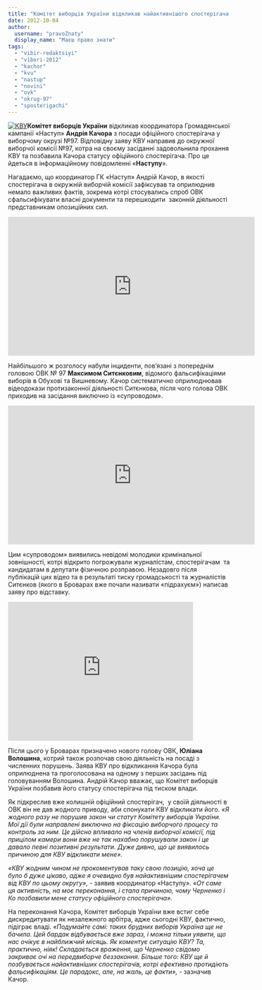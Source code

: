 ```yaml
---
title: "Комітет виборців України відкликав найактивнішого спостерігача в окрузі №97"
date: 2012-10-04
author: 
  username: "pravoZnaty"
  display_name: "Маєш право знати"
tags: 
  - "vibir-redaktsiyi"
  - "vibori-2012"
  - "kachor"
  - "kvu"
  - "nastup"
  - "novini"
  - "ovk"
  - "okrug-97"
  - "sposterigachi"
---
```


[![](https://mpz.brovary.org/wp-content/uploads/2012/10/KVU.jpg "КВУ")](https://mpz.brovary.org/wp-content/uploads/2012/10/KVU.jpg)**Комітет виборців України** відкликав координатора Громадянської кампанії «Наступ» **Андрія Качора** з посади офіційного спостерігача у виборчому окрузі №97. Відповідну заяву КВУ направив до окружної виборчої комісії №97, котра на своєму засіданні задовольнила прохання КВУ та позбавила Качора статусу офіційного спостерігача. Про це йдеться в інформаційному повідомленні «**Наступу**».

Нагадаємо, що координатор ГК «Наступ» Андрій Качор, в якості спостерігача в окружній виборчій комісії зафіксував та оприлюднив немало важливих фактів, зокрема котрі стосувались спроб ОВК сфальсифікувати власні документи та перешкодити  законній діяльності представникам опозиційних сил.

<iframe src="http://www.youtube.com/embed/NMvGHIi5IMY" frameborder="0" width="560" height="315"></iframe>

Найбільшого ж розголосу набули інциденти, пов’язані з попереднім головою ОВК № 97 **Максимом Ситєнковим**, відомого фальсифікаціями виборів в Обухові та Вишневому. Качор систематично оприлюднював відеодокази протизаконної діяльності Ситєнкова, після чого голова ОВК приходив на засідання виключно із «супроводом».

<iframe src="http://www.youtube.com/embed/FbgakiHwtnI" frameborder="0" width="560" height="315"></iframe>

Цим «супроводом» виявились невідомі молодики кримінальної зовнішності, котрі відкрито погрожували журналістам, спостерігачам  та кандидатам в депутати фізичною розправою. Незадовго після публікацій цих відео та в результаті тиску громадськості та журналістів Ситєнков (якого в Броварах вже почали називати «підрахуєм») написав заяву про відставку.

<iframe src="http://www.youtube.com/embed/GNNtcnhNhXw" frameborder="0" width="420" height="315"></iframe>

Після цього у Броварах призначено нового голову ОВК, **Юліана Волошина**, котрий також розпочав свою діяльність на посаді з численних порушень. Заява КВУ про відкликання Качора була оприлюднена та проголосована на одному з перших засідань під головуванням Волошина. Андрій Качор вважає, що Комітет виборців України позбавив його статусу спостерігача під тиском влади.

Як підкреслив вже колишній офіційний спостерігач,  у своїй діяльності в ОВК він не дав жодного приводу, аби спонукати КВУ відкликати його. _«Я жодного разу не порушив закон чи статут Комітету виборців України. Мої дії були направлені виключно на фіксацію виборчого процесу та контроль за ним. Це дійсно впливало на членів виборчої комісії, під прицілом камери вони вже не так нахабно порушували закон і це давало певні позитивні результати. Дуже дивно, що це виявилось причиною для КВУ відкликати мене»._

_«КВУ жодним чином не прокоментував таку свою позицію, хоча це було б дуже цікаво, адже я очевидно був найактивнішим спостерігачем від КВУ по цьому округу»,_ - заявив координатор «Наступу». _«От саме ця активність, на моє переконання, і стала причиною, чому Черненко і Ко позбавили мене статусу офіційного спостерігача»._

На переконання Качора, Комітет виборців України вже встиг себе дискредитувати як незалежного арбітра, адже сьогодні КВУ, фактично, підіграє владі. _«Подумайте самі: таких брудних виборів Україна ще не бачила. Цей бардак відбувається вже зараз, і можна тільки уявити, що нас очікує в найближчий місяць. Як коментує ситуацію КВУ? Та, практично, ніяк! Складається враження, що Черненко свідомо закриває очі на передвиборче беззаконня. Більше того: КВУ ще й позбувається найактивніших спостерігачів, котрі ефективно протидіють фальсифікаціям. Це парадокс, але, на жаль, це факти»,_ - зазначив Качор.
